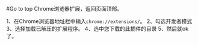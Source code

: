 #Go to top
Chrome浏览器扩展，返回页面顶部。

1、在Chrome浏览器地址栏中输入`chrome://extensions/`。
2、勾选开发者模式
3、选择加载已解压的扩展程序。
4、选中您下载的此插件的目录
5、然后就ok了。

